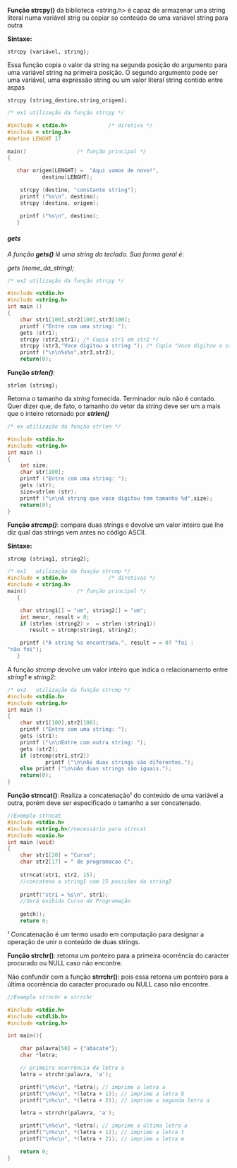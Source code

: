 **Função strcpy()** da biblioteca <string.h> é capaz de armazenar uma string literal numa variável strig ou copiar so conteúdo de uma variável string para outra

**Sintaxe:**

````strcpy (variável, string);````

Essa função copia o valor da string na segunda posição do argumento para uma variável string na primeira posição. O segundo argumento pode ser uma variável, uma expressão string ou um valor literal string contido entre aspas

```strcpy (string_destino,string_origem);```

```c
/* ex1 utilização da função strcpy */

#include < stdio.h>             /* diretiva */
#include < string.h> 
#define LENGHT 17

main()                /* função principal */
{

   char origem[LENGHT} =  "Aqui vamos de novo!", 
           destino[LENGHT];

    strcpy (destino, "constante string");
    printf ("%s\n", destino);
    strcpy (destino, origem);

    printf ("%s\n", destino);
   }
```



#### *gets*

*A função **gets()** lê uma string do teclado. Sua forma geral é:*

 *gets (nome_da_string);*

```c
/* ex2 utilização da função strcpy */

#include <stdio.h>
#include <string.h>
int main ()
{
	char str1[100],str2[100],str3[100];
	printf ("Entre com uma string: ");
	gets (str1);
	strcpy (str2,str1);	/* Copia str1 em str2 */
	strcpy (str3,"Voce digitou a string "); /* Copia "Voce digitou a string" em str3 */
	printf ("\n\n%s%s",str3,str2);
	return(0);
```



**Função *strlen()***:

``strlen (string);``

Retorna o tamanho da *string* fornecida. Terminador nulo não é contado. Quer dizer que, de fato, o tamanho do vetor da *string* deve ser um a mais que o inteiro retornado por ***strlen()***

```c
/* ex utilização da função strlen */

#include <stdio.h>
#include <string.h>
int main ()
{
	int size;
	char str[100];
	printf ("Entre com uma string: ");
	gets (str);
	size=strlen (str);
	printf ("\n\nA string que voce digitou tem tamanho %d",size);
	return(0);
}
```



**Função *strcmp()***: compara duas strings e devolve um valor inteiro que lhe diz qual das strings vem antes no código ASCII.

**Sintaxe:**

``strcmp (string1, string2);``

```c
/* ex1   utilização da função strcmp */
#include < stdio.h>             /* diretivas */
#include < string.h> 
main()                /* função principal */
   {

    char string1[] = "um", string2[] = "um";
    int menor, result = 0;
    if (strlen (string2) >  = strlen (string1))
       result = strcmp(string1, string2);

    printf ("A string %s encontrada.", result = = 0? "foi : 
"não foi");
   }
```

A função *strcmp* devolve um valor inteiro que indica o relacionamento entre *string1* e *string2*:

```c
/* ex2   utilização da função strcmp */
#include <stdio.h>
#include <string.h>
int main ()
{
	char str1[100],str2[100];
	printf ("Entre com uma string: ");
	gets (str1);
	printf ("\n\nEntre com outra string: ");
	gets (str2);
	if (strcmp(str1,str2))
        	printf ("\n\nAs duas strings são diferentes.");
	else printf ("\n\nAs duas strings são iguais.");
	return(0);
}
```



**Função strncat()**: Realiza a concatenação¹ do conteúdo de uma variável a outra, porém deve ser especificado o tamanho a ser concatenado. 

```c
//Exemplo strncat
#include <stdio.h>
#include <string.h>//necessário para strncat
#include <conio.h>
int main (void)
{
	char str1[20] = "Curso";
	char str2[17] = " de programacao C";
	
	strncat(str1, str2, 15);
	//concatena a string1 com 15 posições da string2
	
	printf("str1 = %s\n", str1);
	//Será exibido Curso de Programação
	
	getch();
	return 0;
```



¹ Concatenação é um termo usado em computação para designar a operação de unir o conteúdo de duas strings.



**Função strchr()**: retorna um ponteiro para a primeira ocorrência do caracter procurado ou NULL caso não encontre.

Não confundir com a função **strrchr()**: pois essa retorna um ponteiro para a última ocorrência do caracter procurado ou NULL caso não encontre.



```c
//Exemplo strnchr e strrchr

#include <stdio.h>
#include <stdlib.h>
#include <string.h>

int main(){

    char palavra[50] = {"abacate"};
    char *letra;

    // primeira ocorrência da letra a 
    letra = strchr(palavra, 'a');

    printf("\n%c\n", *letra); // imprime a letra a
    printf("\n%c\n", *(letra + 1)); // imprime a letra b
    printf("\n%c\n", *(letra + 2)); // imprime a segunda letra a

    letra = strrchr(palavra, 'a');

    printf("\n%c\n", *letra); // imprime a última letra a
    printf("\n%c\n", *(letra + 1)); // imprime a letra t
    printf("\n%c\n", *(letra + 2)); // imprime a letra e

    return 0;
}
```